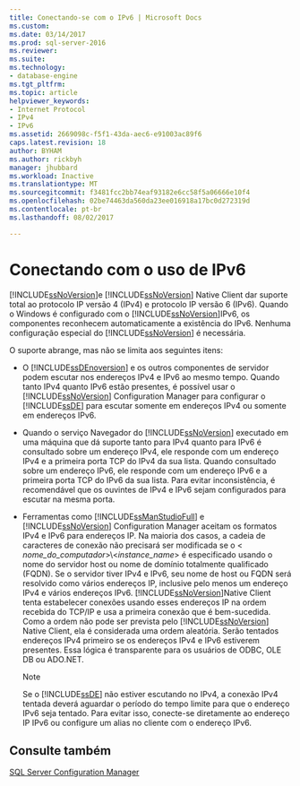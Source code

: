 ```yaml
---
title: Conectando-se com o IPv6 | Microsoft Docs
ms.custom: 
ms.date: 03/14/2017
ms.prod: sql-server-2016
ms.reviewer: 
ms.suite: 
ms.technology:
- database-engine
ms.tgt_pltfrm: 
ms.topic: article
helpviewer_keywords:
- Internet Protocol
- IPv4
- IPv6
ms.assetid: 2669098c-f5f1-43da-aec6-e91003ac89f6
caps.latest.revision: 18
author: BYHAM
ms.author: rickbyh
manager: jhubbard
ms.workload: Inactive
ms.translationtype: MT
ms.sourcegitcommit: f3481fcc2bb74eaf93182e6cc58f5a06666e10f4
ms.openlocfilehash: 02be74463da560da23ee016918a17bc0d272319d
ms.contentlocale: pt-br
ms.lasthandoff: 08/02/2017

---
```

# <a name="connecting-using-ipv6"></a>Conectando com o uso de IPv6
  [!INCLUDE[ssNoVersion](../../includes/ssnoversion-md.md)]e [!INCLUDE[ssNoVersion](../../includes/ssnoversion-md.md)] Native Client dar suporte total ao protocolo IP versão 4 (IPv4) e protocolo IP versão 6 (IPv6). Quando o Windows é configurado com o [!INCLUDE[ssNoVersion](../../includes/ssnoversion-md.md)]IPv6, os componentes reconhecem automaticamente a existência do IPv6. Nenhuma configuração especial do [!INCLUDE[ssNoVersion](../../includes/ssnoversion-md.md)] é necessária.  
  
 O suporte abrange, mas não se limita aos seguintes itens:  
  
-   O [!INCLUDE[ssDEnoversion](../../includes/ssdenoversion-md.md)] e os outros componentes de servidor podem escutar nos endereços IPv4 e IPv6 ao mesmo tempo. Quando tanto IPv4 quanto IPv6 estão presentes, é possível usar o [!INCLUDE[ssNoVersion](../../includes/ssnoversion-md.md)] Configuration Manager para configurar o [!INCLUDE[ssDE](../../includes/ssde-md.md)] para escutar somente em endereços IPv4 ou somente em endereços IPv6.  
  
-   Quando o serviço Navegador do [!INCLUDE[ssNoVersion](../../includes/ssnoversion-md.md)] executado em uma máquina que dá suporte tanto para IPv4 quanto para IPv6 é consultado sobre um endereço IPv4, ele responde com um endereço IPv4 e a primeira porta TCP do IPv4 da sua lista. Quando consultado sobre um endereço IPv6, ele responde com um endereço IPv6 e a primeira porta TCP do IPv6 da sua lista. Para evitar inconsistência, é recomendável que os ouvintes de IPv4 e IPv6 sejam configurados para escutar na mesma porta.  
  
-   Ferramentas como [!INCLUDE[ssManStudioFull](../../includes/ssmanstudiofull-md.md)] e [!INCLUDE[ssNoVersion](../../includes/ssnoversion-md.md)] Configuration Manager aceitam os formatos IPv4 e IPv6 para endereços IP. Na maioria dos casos, a cadeia de caracteres de conexão não precisará ser modificada se o \< *nome_do_computador*>\\<*instance_name*> é especificado usando o nome do servidor host ou nome de domínio totalmente qualificado (FQDN). Se o servidor tiver IPv4 e IPv6, seu nome de host ou FQDN será resolvido como vários endereços IP, inclusive pelo menos um endereço IPv4 e vários endereços IPv6. [!INCLUDE[ssNoVersion](../../includes/ssnoversion-md.md)]Native Client tenta estabelecer conexões usando esses endereços IP na ordem recebida do TCP/IP e usa a primeira conexão que é bem-sucedida. Como a ordem não pode ser prevista pelo [!INCLUDE[ssNoVersion](../../includes/ssnoversion-md.md)] Native Client, ela é considerada uma ordem aleatória. Serão tentados endereços IPv4 primeiro se os endereços IPv4 e IPv6 estiverem presentes. Essa lógica é transparente para os usuários de ODBC, OLE DB ou ADO.NET.  
  
    > [!NOTE]  
    >  Se o [!INCLUDE[ssDE](../../includes/ssde-md.md)] não estiver escutando no IPv4, a conexão IPv4 tentada deverá aguardar o período do tempo limite para que o endereço IPv6 seja tentado. Para evitar isso, conecte-se diretamente ao endereço IP IPv6 ou configure um alias no cliente com o endereço IPv6.  
  
## <a name="see-also"></a>Consulte também  
 [SQL Server Configuration Manager](../../relational-databases/sql-server-configuration-manager.md)  
  
  


